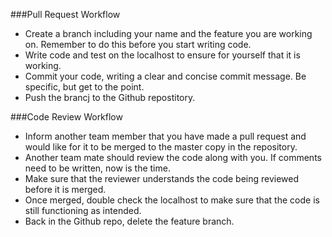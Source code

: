 ###Pull Request Workflow
- Create a branch including your name and the feature you are working on.
Remember to do this before you start writing code.
- Write code and test on the localhost to ensure for yourself that it is
working.
- Commit your code, writing a clear and concise commit message. Be specific,
but get to the point.
- Push the brancj to the Github repostitory.

###Code Review Workflow
- Inform another team member that you have made a pull request and would
like for it to be merged to the master copy in the repository.
- Another team mate should review the code along with you. If comments need
to be written, now is the time.
- Make sure that the reviewer understands the code being reviewed
before it is merged.
- Once merged, double check the localhost to make sure that the code is
still functioning as intended.
- Back in the Github repo, delete the feature branch.
